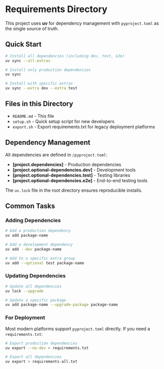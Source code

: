 # Requirements Directory

This project uses **uv** for dependency management with `pyproject.toml` as the single source of truth.

## Quick Start

```bash
# Install all dependencies (including dev, test, e2e)
uv sync --all-extras

# Install only production dependencies
uv sync

# Install with specific extras
uv sync --extra dev --extra test
```

## Files in this Directory

- `README.md` - This file
- `setup.sh` - Quick setup script for new developers
- `export.sh` - Export requirements.txt for legacy deployment platforms

## Dependency Management

All dependencies are defined in `/pyproject.toml`:
- **[project.dependencies]** - Production dependencies
- **[project.optional-dependencies.dev]** - Development tools
- **[project.optional-dependencies.test]** - Testing libraries
- **[project.optional-dependencies.e2e]** - End-to-end testing tools

The `uv.lock` file in the root directory ensures reproducible installs.

## Common Tasks

### Adding Dependencies

```bash
# Add a production dependency
uv add package-name

# Add a development dependency
uv add --dev package-name

# Add to a specific extra group
uv add --optional test package-name
```

### Updating Dependencies

```bash
# Update all dependencies
uv lock --upgrade

# Update a specific package
uv add package-name --upgrade-package package-name
```

### For Deployment

Most modern platforms support `pyproject.toml` directly. If you need a `requirements.txt`:

```bash
# Export production dependencies
uv export --no-dev > requirements.txt

# Export all dependencies
uv export > requirements-all.txt
```
